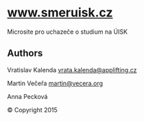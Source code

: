 # www.smeruisk.cz
Microsite pro uchazeče o studium na ÚISK

## Authors
Vratislav Kalenda vrata.kalenda@applifting.cz

Martin Večeřa martin@vecera.org

Anna Pecková

© Copyright 2015
